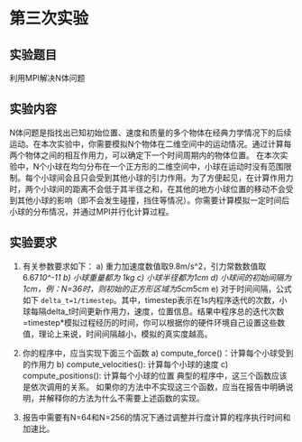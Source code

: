 # 第三次实验

## 实验题目

利用MPI解决N体问题

## 实验内容

N体问题是指找出已知初始位置、速度和质量的多个物体在经典力学情况下的后续运动。在本次实验中，你需要模拟N个物体在二维空间中的运动情况。通过计算每两个物体之间的相互作用力，可以确定下一个时间周期内的物体位置。
在本次实验中，N个小球在均匀分布在一个正方形的二维空间中，小球在运动时没有范围限制。每个小球间会且只会受到其他小球的引力作用。为了方便起见，在计算作用力时，两个小球间的距离不会低于其半径之和，在其他的地方小球位置的移动不会受到其他小球的影响（即不会发生碰撞，挡住等情况）。你需要计算模拟一定时间后小球的分布情况，并通过MPI并行化计算过程。

## 实验要求

1. 有关参数要求如下：
    a)  重力加速度数值取9.8m/s^2，引力常数数值取6.67*10^-11
    b)  小球重量都为 1kg
    c)  小球半径都为1cm
    d)  小球间的初始间隔为1cm，例：N=36时，则初始的正方形区域为5cm*5cm
    e)  对于时间间隔，公式如下 `delta_t=1/timestep`。其中，timestep表示在1s内程序迭代的次数，小球每隔delta_t时间更新作用力，速度，位置信息。结果中程序总的迭代次数=timestep*模拟过程经历的时间，你可以根据你的硬件环境自己设置这些数值，理论上来说，时间间隔越小，模拟的真实度越高。

2. 你的程序中，应当实现下面三个函数
    a)  compute_force()：计算每个小球受到的作用力
    b)  compute_velocities(): 计算每个小球的速度
    c)  compute_positions(): 计算每个小球的位置
    典型的程序中，这三个函数应该是依次调用的关系。
    如果你的方法中不实现这三个函数，应当在报告中明确说明，并解释你的方法为什么不需要上述函数的实现。

3. 报告中需要有N=64和N=256的情况下通过调整并行度计算的程序执行时间和加速比。
